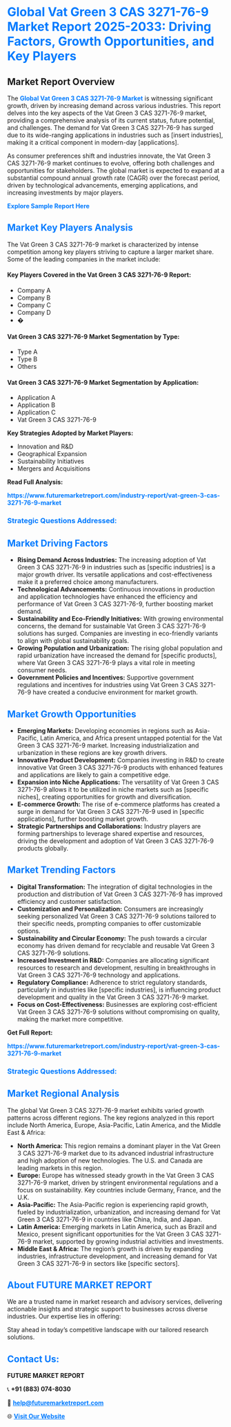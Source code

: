 <h1 style="color: #007BFF;">Global Vat Green 3 CAS 3271-76-9 Market Report 2025-2033: Driving Factors, Growth Opportunities, and Key Players</h1>

<section id="overview">
<h2>Market Report Overview</h2>
<p>The <a href="https://www.futuremarketreport.com/industry-report/vat-green-3-cas-3271-76-9-market" style="color: #007BFF; text-decoration: none;"><strong>Global Vat Green 3 CAS 3271-76-9 Market</strong></a> is witnessing significant growth, driven by increasing demand across various industries. This report delves into the key aspects of the Vat Green 3 CAS 3271-76-9 market, providing a comprehensive analysis of its current status, future potential, and challenges. The demand for Vat Green 3 CAS 3271-76-9 has surged due to its wide-ranging applications in industries such as [insert industries], making it a critical component in modern-day [applications].</p>
<p>As consumer preferences shift and industries innovate, the Vat Green 3 CAS 3271-76-9 market continues to evolve, offering both challenges and opportunities for stakeholders. The global market is expected to expand at a substantial compound annual growth rate (CAGR) over the forecast period, driven by technological advancements, emerging applications, and increasing investments by major players.</p>
</section>

<section id="overview">
<p><a href="https://www.futuremarketreport.com/request-sample/reportId=119951" style="color: #007BFF; text-decoration: none;"><strong>Explore Sample Report Here</strong></a></p>
</section>

<section id="key-players">
<h2 style="color: #007BFF;">Market Key Players Analysis</h2>
<p>The Vat Green 3 CAS 3271-76-9 market is characterized by intense competition among key players striving to capture a larger market share. Some of the leading companies in the market include:</p>
<h4>Key Players Covered in the Vat Green 3 CAS 3271-76-9 Report:</h4>
<ul><li>Company A</li><li>Company B</li><li>Company C</li><li>Company D</li><li>�</li></ul>
<h4>Vat Green 3 CAS 3271-76-9 Market Segmentation by Type:</h4>
<ul><li>Type A</li><li>Type B</li><li>Others</li></ul>

<h4>Vat Green 3 CAS 3271-76-9 Market Segmentation by Application:</h4>
<ul><li>Application A</li><li>Application B</li><li>Application C</li><li>Vat Green 3 CAS 3271-76-9</li></ul>
<p><strong>Key Strategies Adopted by Market Players:</strong></p>
<ul>
<li>Innovation and R&D</li>
<li>Geographical Expansion</li>
<li>Sustainability Initiatives</li>
<li>Mergers and Acquisitions</li>
</ul>
</section>

<section>
<p><strong>Read Full Analysis: </strong></p><a href="https://www.futuremarketreport.com/industry-report/vat-green-3-cas-3271-76-9-market" style="color: #007BFF; text-decoration: none;"><strong>https://www.futuremarketreport.com/industry-report/vat-green-3-cas-3271-76-9-market</strong></a>
<h3 style="color: #007BFF;">Strategic Questions Addressed:</h3>
</section>

<section id="driving-factors">
<h2 style="color: #007BFF;">Market Driving Factors</h2>
<ul>
<li><strong>Rising Demand Across Industries:</strong> The increasing adoption of Vat Green 3 CAS 3271-76-9 in industries such as [specific industries] is a major growth driver. Its versatile applications and cost-effectiveness make it a preferred choice among manufacturers.</li>
<li><strong>Technological Advancements:</strong> Continuous innovations in production and application technologies have enhanced the efficiency and performance of Vat Green 3 CAS 3271-76-9, further boosting market demand.</li>
<li><strong>Sustainability and Eco-Friendly Initiatives:</strong> With growing environmental concerns, the demand for sustainable Vat Green 3 CAS 3271-76-9 solutions has surged. Companies are investing in eco-friendly variants to align with global sustainability goals.</li>
<li><strong>Growing Population and Urbanization:</strong> The rising global population and rapid urbanization have increased the demand for [specific products], where Vat Green 3 CAS 3271-76-9 plays a vital role in meeting consumer needs.</li>
<li><strong>Government Policies and Incentives:</strong> Supportive government regulations and incentives for industries using Vat Green 3 CAS 3271-76-9 have created a conducive environment for market growth.</li>
</ul>
</section>

<section id="growth-opportunities">
<h2 style="color: #007BFF;">Market Growth Opportunities</h2>
<ul>
<li><strong>Emerging Markets:</strong> Developing economies in regions such as Asia-Pacific, Latin America, and Africa present untapped potential for the Vat Green 3 CAS 3271-76-9 market. Increasing industrialization and urbanization in these regions are key growth drivers.</li>
<li><strong>Innovative Product Development:</strong> Companies investing in R&D to create innovative Vat Green 3 CAS 3271-76-9 products with enhanced features and applications are likely to gain a competitive edge.</li>
<li><strong>Expansion into Niche Applications:</strong> The versatility of Vat Green 3 CAS 3271-76-9 allows it to be utilized in niche markets such as [specific niches], creating opportunities for growth and diversification.</li>
<li><strong>E-commerce Growth:</strong> The rise of e-commerce platforms has created a surge in demand for Vat Green 3 CAS 3271-76-9 used in [specific applications], further boosting market growth.</li>
<li><strong>Strategic Partnerships and Collaborations:</strong> Industry players are forming partnerships to leverage shared expertise and resources, driving the development and adoption of Vat Green 3 CAS 3271-76-9 products globally.</li>
</ul>
</section>

<section id="trending-factors">
<h2 style="color: #007BFF;">Market Trending Factors</h2>
<ul>
<li><strong>Digital Transformation:</strong> The integration of digital technologies in the production and distribution of Vat Green 3 CAS 3271-76-9 has improved efficiency and customer satisfaction.</li>
<li><strong>Customization and Personalization:</strong> Consumers are increasingly seeking personalized Vat Green 3 CAS 3271-76-9 solutions tailored to their specific needs, prompting companies to offer customizable options.</li>
<li><strong>Sustainability and Circular Economy:</strong> The push towards a circular economy has driven demand for recyclable and reusable Vat Green 3 CAS 3271-76-9 solutions.</li>
<li><strong>Increased Investment in R&D:</strong> Companies are allocating significant resources to research and development, resulting in breakthroughs in Vat Green 3 CAS 3271-76-9 technology and applications.</li>
<li><strong>Regulatory Compliance:</strong> Adherence to strict regulatory standards, particularly in industries like [specific industries], is influencing product development and quality in the Vat Green 3 CAS 3271-76-9 market.</li>
<li><strong>Focus on Cost-Effectiveness:</strong> Businesses are exploring cost-efficient Vat Green 3 CAS 3271-76-9 solutions without compromising on quality, making the market more competitive.</li>
</ul>
</section>

<section>
<p><strong>Get Full Report: </strong></p><a href="https://www.futuremarketreport.com/industry-report/vat-green-3-cas-3271-76-9-market" style="color: #007BFF; text-decoration: none;"><strong>https://www.futuremarketreport.com/industry-report/vat-green-3-cas-3271-76-9-market</strong></a>
<h3 style="color: #007BFF;">Strategic Questions Addressed:</h3>
</section>


<section id="regional-analysis">
<h2 style="color: #007BFF;">Market Regional Analysis</h2>
<p>The global Vat Green 3 CAS 3271-76-9 market exhibits varied growth patterns across different regions. The key regions analyzed in this report include North America, Europe, Asia-Pacific, Latin America, and the Middle East & Africa:</p>
<ul>
<li><strong>North America:</strong> This region remains a dominant player in the Vat Green 3 CAS 3271-76-9 market due to its advanced industrial infrastructure and high adoption of new technologies. The U.S. and Canada are leading markets in this region.</li>
<li><strong>Europe:</strong> Europe has witnessed steady growth in the Vat Green 3 CAS 3271-76-9 market, driven by stringent environmental regulations and a focus on sustainability. Key countries include Germany, France, and the U.K.</li>
<li><strong>Asia-Pacific:</strong> The Asia-Pacific region is experiencing rapid growth, fueled by industrialization, urbanization, and increasing demand for Vat Green 3 CAS 3271-76-9 in countries like China, India, and Japan.</li>
<li><strong>Latin America:</strong> Emerging markets in Latin America, such as Brazil and Mexico, present significant opportunities for the Vat Green 3 CAS 3271-76-9 market, supported by growing industrial activities and investments.</li>
<li><strong>Middle East & Africa:</strong> The region’s growth is driven by expanding industries, infrastructure development, and increasing demand for Vat Green 3 CAS 3271-76-9 in sectors like [specific sectors].</li>
</ul>
</section>

<footer>
<h2 style="color: #007BFF;">About FUTURE MARKET REPORT</h2>
<p>We are a trusted name in market research and advisory services, delivering actionable insights and strategic support to businesses across diverse industries. Our expertise lies in offering:</p>

<p>Stay ahead in today’s competitive landscape with our tailored research solutions.</p>

<h2 style="color: #007BFF;">Contact Us:</h2>
<p><strong>FUTURE MARKET REPORT</strong></p>
<p>📞 <strong>+91 (883) 074-8030</strong></p>
<p>📧 <strong><a href="mailto:help@futuremarketreport.com" style="color: #007BFF;">help@futuremarketreport.com</a></strong></p>
<p>🌐 <strong><a href="https://www.futuremarketreport.com/" style="color: #007BFF;">Visit Our Website</a></strong></p>
</footer>